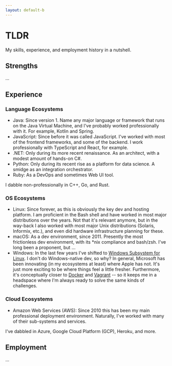 ```yaml
---
layout: default-b
---
```


# TLDR

My skills, experience, and employment history in a nutshell.

## Strengths

...

## Experience

### Language Ecosystems

- Java: Since version 1. Name any major language or framework that runs on the Java Virtual Machine, and I've probably
  worked professionally with it. For example, Kotlin and Spring.
- JavaScript: Since before it was called JavaScript. I've worked with most of the frontend frameworks, and some of the
  backend. I work professionally with TypeScript and React, for example.
- .NET: Only during its more recent renaissance. As an architect, with a modest amount of hands-on C#.
- Python: Only during its recent rise as a platform for data science. A smidge as an integration orchestrator.
- Ruby: As a DevOps and sometimes Web UI tool.

I dabble non-professionally in C++, Go, and Rust.

### OS Ecosystems

- Linux: Since forever, as this is obviously the key dev and hosting platform. I am proficient in the Bash shell and
  have worked in most major distributions over the years. Not that it's relevant anymore, but in the way-back I also
  worked with most major Unix distributions (Solaris, Informix, etc.), and even did hardware infrastructure planning for
  these.
- macOS: As a dev environment, since 2011. Presently the most frictionless dev environment, with its *nix compliance and
  bash/zsh. I've long been a proponent, but ...
- Windows: In the last few years I've shifted
  to [Windows Subsystem for Linux](https://en.wikipedia.org/wiki/Windows_Subsystem_for_Linux). I don't do Windows-native
  dev, so why? In general, Microsoft has been innovating (in my ecosystems at least) where Apple has not. It's just more
  exciting to be where things feel a little fresher. Furthermore, it's conceptually closer to
  [Docker](https://en.wikipedia.org/wiki/Docker_(software)) and [Vagrant](https://en.wikipedia.org/wiki/Vagrant_(software)) --
  so it keeps me in a headspace where I'm always ready to solve the same kinds of challenges.

### Cloud Ecosystems

- Amazon Web Services (AWS): Since 2010 this has been my main professional deployment environment. Naturally, I've
  worked with many of their sub-systems and services.

I've dabbled in Azure, Google Cloud Platform (GCP), Heroku, and more.

## Employment

...